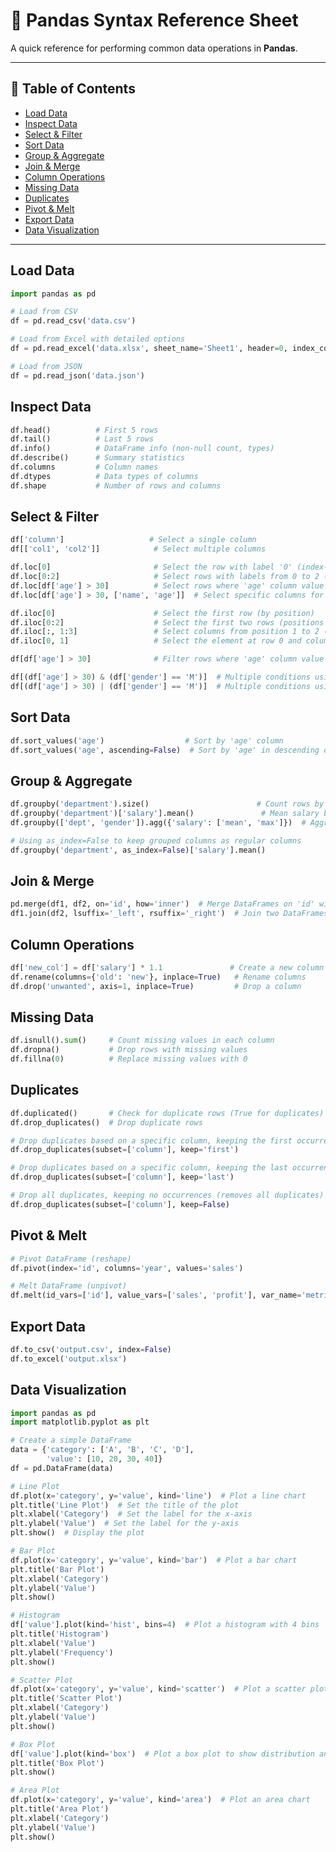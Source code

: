 # 🐼 Pandas Syntax Reference Sheet

A quick reference for performing common data operations in **Pandas**.

---

## 📌 Table of Contents

- [Load Data](#load-data)
- [Inspect Data](#inspect-data)
- [Select & Filter](#select--filter)
- [Sort Data](#sort-data)
- [Group & Aggregate](#group--aggregate)
- [Join & Merge](#join--merge)
- [Column Operations](#column-operations)
- [Missing Data](#missing-data)
- [Duplicates](#duplicates)
- [Pivot & Melt](#pivot--melt)
- [Export Data](#export-data)
- [Data Visualization](#data-visualization)

---

## Load Data

```python
import pandas as pd

# Load from CSV
df = pd.read_csv('data.csv')

# Load from Excel with detailed options
df = pd.read_excel('data.xlsx', sheet_name='Sheet1', header=0, index_col=None, dtype={'col1': str}, engine='openpyxl')

# Load from JSON
df = pd.read_json('data.json')
```

## Inspect Data

```python
df.head()          # First 5 rows
df.tail()          # Last 5 rows
df.info()          # DataFrame info (non-null count, types)
df.describe()      # Summary statistics
df.columns         # Column names
df.dtypes          # Data types of columns
df.shape           # Number of rows and columns
```

## Select & Filter

```python
df['column']                   # Select a single column
df[['col1', 'col2']]            # Select multiple columns

df.loc[0]                       # Select the row with label '0' (index-based label)
df.loc[0:2]                     # Select rows with labels from 0 to 2 (inclusive)
df.loc[df['age'] > 30]          # Select rows where 'age' column value is greater than 30
df.loc[df['age'] > 30, ['name', 'age']]  # Select specific columns for rows where 'age' > 30

df.iloc[0]                      # Select the first row (by position)
df.iloc[0:2]                    # Select the first two rows (positions 0 and 1)
df.iloc[:, 1:3]                 # Select columns from position 1 to 2 (exclusive) for all rows
df.iloc[0, 1]                   # Select the element at row 0 and column 1 (position-based)

df[df['age'] > 30]              # Filter rows where 'age' column value is greater than 30

df[(df['age'] > 30) & (df['gender'] == 'M')]  # Multiple conditions using 'and' (&)
df[(df['age'] > 30) | (df['gender'] == 'M')]  # Multiple conditions using 'or' (|)
```

## Sort Data

```python
df.sort_values('age')                  # Sort by 'age' column
df.sort_values('age', ascending=False)  # Sort by 'age' in descending order
```

## Group & Aggregate

```python
df.groupby('department').size()                        # Count rows by group
df.groupby('department')['salary'].mean()               # Mean salary by department
df.groupby(['dept', 'gender']).agg({'salary': ['mean', 'max']})  # Aggregate with multiple functions

# Using as_index=False to keep grouped columns as regular columns
df.groupby('department', as_index=False)['salary'].mean()
```

## Join & Merge

```python
pd.merge(df1, df2, on='id', how='inner')  # Merge DataFrames on 'id' with inner join
df1.join(df2, lsuffix='_left', rsuffix='_right')  # Join two DataFrames on the index
```

## Column Operations

```python
df['new_col'] = df['salary'] * 1.1               # Create a new column based on existing ones
df.rename(columns={'old': 'new'}, inplace=True)   # Rename columns
df.drop('unwanted', axis=1, inplace=True)         # Drop a column
```

## Missing Data

```python
df.isnull().sum()     # Count missing values in each column
df.dropna()           # Drop rows with missing values
df.fillna(0)          # Replace missing values with 0
```

## Duplicates

```python
df.duplicated()       # Check for duplicate rows (True for duplicates)
df.drop_duplicates()  # Drop duplicate rows

# Drop duplicates based on a specific column, keeping the first occurrence
df.drop_duplicates(subset=['column'], keep='first')

# Drop duplicates based on a specific column, keeping the last occurrence
df.drop_duplicates(subset=['column'], keep='last')

# Drop all duplicates, keeping no occurrences (removes all duplicates)
df.drop_duplicates(subset=['column'], keep=False)
```

## Pivot & Melt

```python
# Pivot DataFrame (reshape)
df.pivot(index='id', columns='year', values='sales')

# Melt DataFrame (unpivot)
df.melt(id_vars=['id'], value_vars=['sales', 'profit'], var_name='metric', value_name='value')
```

## Export Data

```python
df.to_csv('output.csv', index=False)
df.to_excel('output.xlsx')
```

## Data Visualization

```python
import pandas as pd
import matplotlib.pyplot as plt

# Create a simple DataFrame
data = {'category': ['A', 'B', 'C', 'D'],
        'value': [10, 20, 30, 40]}
df = pd.DataFrame(data)

# Line Plot
df.plot(x='category', y='value', kind='line')  # Plot a line chart
plt.title('Line Plot')  # Set the title of the plot
plt.xlabel('Category')  # Set the label for the x-axis
plt.ylabel('Value')  # Set the label for the y-axis
plt.show()  # Display the plot

# Bar Plot
df.plot(x='category', y='value', kind='bar')  # Plot a bar chart
plt.title('Bar Plot')
plt.xlabel('Category')
plt.ylabel('Value')
plt.show()

# Histogram
df['value'].plot(kind='hist', bins=4)  # Plot a histogram with 4 bins
plt.title('Histogram')
plt.xlabel('Value')
plt.ylabel('Frequency')
plt.show()

# Scatter Plot
df.plot(x='category', y='value', kind='scatter')  # Plot a scatter plot
plt.title('Scatter Plot')
plt.xlabel('Category')
plt.ylabel('Value')
plt.show()

# Box Plot
df['value'].plot(kind='box')  # Plot a box plot to show distribution and quartiles
plt.title('Box Plot')
plt.show()

# Area Plot
df.plot(x='category', y='value', kind='area')  # Plot an area chart
plt.title('Area Plot')
plt.xlabel('Category')
plt.ylabel('Value')
plt.show()
```
